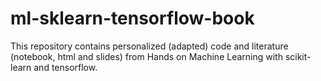 # ml-sklearn-tensorflow-book
This repository contains personalized (adapted) code and literature (notebook, html and slides) from Hands on Machine Learning with scikit-learn and tensorflow.
